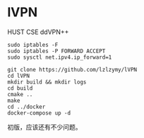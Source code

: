 # lVPN

HUST CSE ddVPN++

```shell
sudo iptables -F
sudo iptables -P FORWARD ACCEPT
sudo sysctl net.ipv4.ip_forward=1

git clone https://github.com/lzlzymy/lVPN
cd lVPN
mkdir build && mkdir logs
cd build
cmake ..
make
cd ../docker
docker-compose up -d
```

初版，应该还有不少问题。
